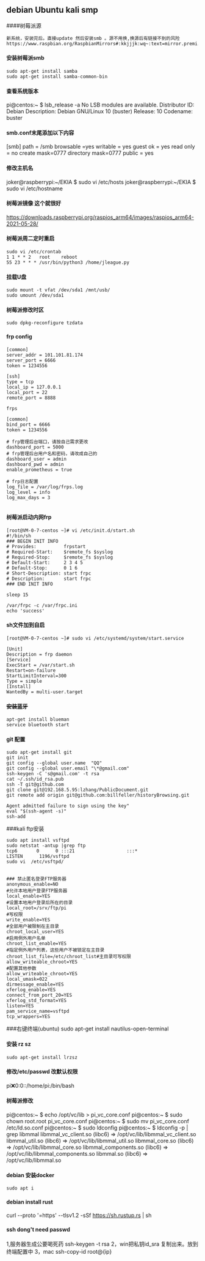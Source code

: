 ## debian Ubuntu kali smp

####树莓派源
```
新系统，安装完后。直接update 然后安装smb 。源不用换,换源后有链接不到的风险
https://www.raspbian.org/RaspbianMirrors#:kkjjjk:wq~:text=mirror.premi.st/raspbian/raspbian/
```
#### 安装树莓派smb
```
sudo apt-get install samba
sudo apt-get install samba-common-bin
```

#### 查看系统版本
pi@centos:~ $ lsb_release -a
No LSB modules are available.
Distributor ID:	Debian
Description:	Debian GNU/Linux 10 (buster)
Release:	10
Codename:	buster


#### smb.conf末尾添加以下内容
[smb]
path = /smb
browsable =yes
writable = yes
guest ok = yes
read only = no
create mask=0777
directory mask=0777
public = yes


#### 修改主机名
joker@raspberrypi:~/EKIA $ sudo vi /etc/hosts
joker@raspberrypi:~/EKIA $ sudo vi /etc/hostname


#### 树莓派镜像  这个就很好
https://downloads.raspberrypi.org/raspios_arm64/images/raspios_arm64-2021-05-28/

#### 树莓派周二定时重启
```
sudo vi /etc/crontab
1 1 * * 2   root    reboot
55 23 * * * /usr/bin/python3 /home/jleague.py
```

#### 挂载U盘
```
sudo mount -t vfat /dev/sda1 /mnt/usb/
sudo umount /dev/sda1
```

#### 树莓派修改时区
```
sudo dpkg-reconfigure tzdata
```

#### frp config
```frpc  文件备份/smb/linux/soft/tools/frp
[common]
server_addr = 101.101.81.174
server_port = 6666
token = 1234556 

[ssh]
type = tcp
local_ip = 127.0.0.1
local_port = 22
remote_port = 8888

frps

[common]
bind_port = 6666
token = 1234556 

# frp管理后台端口，请按自己需求更改
dashboard_port = 5000
# frp管理后台用户名和密码，请改成自己的
dashboard_user = admin
dashboard_pwd = admin
enable_prometheus = true

# frp日志配置
log_file = /var/log/frps.log
log_level = info
log_max_days = 3


```

#### 树莓派启动内网frp
```
[root@VM-0-7-centos ~]# vi /etc/init.d/start.sh
#!/bin/sh
### BEGIN INIT INFO
# Provides:          frpstart
# Required-Start:    $remote_fs $syslog
# Required-Stop:     $remote_fs $syslog
# Default-Start:     2 3 4 5
# Default-Stop:      0 1 6
# Short-Description: start frpc
# Description:       start frpc
### END INIT INFO

sleep 15

/var/frpc -c /var/frpc.ini
echo 'success'

```
#### sh文件加到自启
```
[root@VM-0-7-centos ~]# sudo vi /etc/systemd/system/start.service

[Unit]
Description = frp daemon
[Service]
ExecStart = /var/start.sh
Restart=on-failure
StartLimitInterval=300
Type = simple
[Install]
WantedBy = multi-user.target
```


#### ~~安装蓝牙~~
```
apt-get install blueman
service bluetooth start
```


#### git 配置
```
sudo apt-get install git  
git init  
git config --global user.name  "QQ"  
git config --global user.email "\*@gmail.com"  
ssh-keygen -C 's@gmail.com' -t rsa  
cat ~/.ssh/id_rsa.pub  
ssh -T git@github.com  
git clone git@192.168.5.95:lzhang/PublicDocument.git  
git remote add origin git@github.com:billfeller/historyBrowsing.git  

Agent admitted failure to sign using the key"  
eval "$(ssh-agent -s)"  
ssh-add
```

###kali ftp安装
```
sudo apt install vsftpd  
sudo netstat -antup |grep ftp
tcp6       0      0 :::21                   :::*                    LISTEN      1196/vsftpd  
sudo vi  /etc/vsftpd/  


### 禁止匿名登录FTP服务器
anonymous_enable=NO
#允许本地用户登录FTP服务器
local_enable=YES
#设置本地用户登录后所在的目录
local_root=/srv/ftp/pi
#写权限
write_enable=YES
#全部用户被限制在主目录
chroot_local_user=YES
#启用例外用户名单
chroot_list_enable=YES
#指定例外用户列表，这些用户不被锁定在主目录
chroot_list_file=/etc/chroot_list#主目录可写权限allow_writeable_chroot=YES
#配置其他参数
allow_writeable_chroot=YES
local_umask=022
dirmessage_enable=YES
xferlog_enable=YES
connect_from_port_20=YES
xferlog_std_format=YES
listen=YES
pam_service_name=vsftpd
tcp_wrappers=YES
```

###右键终端(ubuntu)
sudo apt-get install nautilus-open-terminal


#### 安装 rz sz
```
sudo apt-get install lrzsz
```

#### 修改/etc/passwd 改默认权限
pi:x:0:0::/home/pi:/bin/bash


#### 树莓派修改 
pi@centos:~ $ echo /opt/vc/lib > pi_vc_core.conf
pi@centos:~ $ sudo chown root.root pi_vc_core.conf
pi@centos:~ $ sudo mv pi_vc_core.conf /etc/ld.so.conf
pi@centos:~ $ sudo ldconfig
pi@centos:~ $ ldconfig -p | grep libmmal
	libmmal_vc_client.so (libc6) => /opt/vc/lib/libmmal_vc_client.so
	libmmal_util.so (libc6) => /opt/vc/lib/libmmal_util.so
	libmmal_core.so (libc6) => /opt/vc/lib/libmmal_core.so
	libmmal_components.so (libc6) => /opt/vc/lib/libmmal_components.so
	libmmal.so (libc6) => /opt/vc/lib/libmmal.so



#### debian 安装docker
```
sudo apt i
```

#### debian install rust
curl --proto '=https' --tlsv1.2 -sSf https://sh.rustup.rs | sh


#### ssh dong't need passwd
1,服务器生成公要喝死药
ssh-keygen -t rsa
2，win把私钥id_sra 复制出来。放到终端配置中
3，mac
ssh-copy-id root@{ip}
